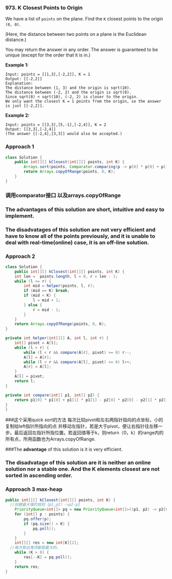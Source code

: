 ### 973. K Closest Points to Origin

We have a list of `points` on the plane.  Find the `K` closest points to the origin `(0, 0)`.

(Here, the distance between two points on a plane is the Euclidean distance.)

You may return the answer in any order.  The answer is guaranteed to be unique (except for the order that it is in.)

 

**Example 1:**

```
Input: points = [[1,3],[-2,2]], K = 1
Output: [[-2,2]]
Explanation: 
The distance between (1, 3) and the origin is sqrt(10).
The distance between (-2, 2) and the origin is sqrt(8).
Since sqrt(8) < sqrt(10), (-2, 2) is closer to the origin.
We only want the closest K = 1 points from the origin, so the answer is just [[-2,2]].
```

**Example 2:**

```
Input: points = [[3,3],[5,-1],[-2,4]], K = 2
Output: [[3,3],[-2,4]]
(The answer [[-2,4],[3,3]] would also be accepted.)
```

### Approach 1

~~~java
class Solution {
    public int[][] kClosest(int[][] points, int K) {
        Arrays.sort(points, Comparator.comparing(p -> p[0] * p[0] + p[1] * p[1]));
        return Arrays.copyOfRange(points, 0, K);
    }
}
~~~

### 调用comparator接口 以及arrays.copyOfRange

### The **advantages** of this solution are **short**, intuitive and easy to implement.

### The **disadvatages** of this solution are not very efficient and have to know all of the points previously, and it is unable to deal with real-time(online) case, it is an **off-line** solution.





### Approach 2

~~~java
class Solution {
    public int[][] kClosest(int[][] points, int K) {
    int len =  points.length, l = 0, r = len - 1;
    while (l <= r) {
        int mid = helper(points, l, r);
        if (mid == K) break;
        if (mid < K) {
            l = mid + 1;
        } else {
            r = mid - 1;
        }
    }
    return Arrays.copyOfRange(points, 0, K);
}

private int helper(int[][] A, int l, int r) {
    int[] pivot = A[l];
    while (l < r) {
        while (l < r && compare(A[r], pivot) >= 0) r--;
        A[l] = A[r];
        while (l < r && compare(A[l], pivot) <= 0) l++;
        A[r] = A[l];
    }
    A[l] = pivot;
    return l;
}

private int compare(int[] p1, int[] p2) {
    return p1[0] * p1[0] + p1[1] * p1[1] - p2[0] * p2[0] - p2[1] * p2[1];
}
}
~~~

###这个采用quick sort的方法 每次比较pivot和左右两指针指向的点坐标，小的复制给left指针所指向的点 并移动左指针，若是大于pivot，便让右指针往左移一步。最后返回左指针所指位置。若返回值等于k，则return（0，k）的range内的所有点，所用函数也为Arrays.copyOfRange.

###The **advantage** of this solution is it is very efficient.
### The **disadvatage** of this solution are it is neither an online solution nor a stable one. And the K elements closest are **not sorted** in ascending order.

### Approach 3 max-heap

~~~java
public int[][] kClosest(int[][] points, int K) {
  //创建最大堆的规则（p1,p2）->p2-p1
    PriorityQueue<int[]> pq = new PriorityQueue<int[]>((p1, p2) -> p2[0] * p2[0] + p2[1] * p2[1] - p1[0] * p1[0] - p1[1] * p1[1]);
    for (int[] p : points) {
        pq.offer(p);
        if (pq.size() > K) {
            pq.poll();
        }
    }
    int[][] res = new int[K][2];
  //每次取出堆顶都是最大的。
    while (K > 0) {
        res[--K] = pq.poll();
    }
    return res;
}
~~~

